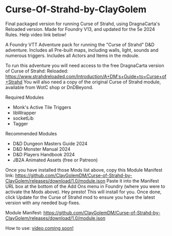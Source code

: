 # Curse-Of-Strahd-by-ClayGolem
Final packaged version for running Curse of Strahd, using DragnaCarta's Reloaded version. Made for Foundry V13, and updated for the 5e 2024 Rules. 
Help video link below!

A Foundry VTT Adventure pack for running the "Curse of Strahd" D&amp;D adventure.
Includes all Pre-built maps, including walls, light, sounds and numerous triggers.
Includes all Actors and Items in the mdoule.

To run this adventure you will need access to the free DragnaCarta version of Curse of Strahd: Reloaded: https://www.strahdreloaded.com/Introduction/A+DM's+Guide+to+Curse+of+Strahd
You will also need a copy of the original Curse of Strahd module, available from WotC shop or DnDBeyond.

Required Modules
- Monk's Active Tile Triggers
- libWrapper
- socketLib
- Tagger

Recommended Modules
- D&D Dungeon Masters Guide 2024
- D&D Monster Manual 2024
- D&D Players Handbook 2024
- JB2A Animated Assets (free or Patreon)

Once you have installed those Mods list above, copy this Module Manifest link: https://github.com/ClayGolemDM/Curse-of-Strahd-by-ClayGolem/releases/download/1.0/module.json
Paste it into the Manifest URL box at the bottom of the Add Ons menu in Foundry (where you were to activate the Mods above). 
Hey presto! This will install for you. Once done, click Update for the Curse of Strahd mod to ensure you have the latest version with any needed bug-fixes. 


Module Manifest: https://github.com/ClayGolemDM/Curse-of-Strahd-by-ClayGolem/releases/download/1.0/module.json


How to use: [video coming soon!](https://youtu.be/OfPCsTHIP2o)
